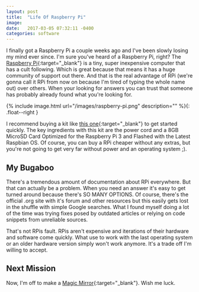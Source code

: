 ```yaml
---
layout: post
title:  "Life Of Raspberry Pi"
image:  
date:   2017-03-05 07:32:11 -0400
categories: software
---
```

I finally got a Raspberry Pi a couple weeks ago and I've been slowly losing my mind ever since. I'm sure you've heard of a Raspberry Pi, right? The [Raspberry Pi](https://www.raspberrypi.org/){:target="_blank"} is a tiny, super inexpensive computer that has a cult following. Which is great because that means it has a huge community of support out there. And that is the real advantage of RPi (we're gonna call it RPi from now on because I'm tired of typing the whole name out) over others. When your looking for answers you can trust that someone has probably already found what you're looking for.

{% include image.html url="/images/raspberry-pi.png" description="" %}{: .float--right }

I recommend buying a kit like [this one](https://www.amazon.com/gp/product/B01IYC0LT0/ref=oh_aui_detailpage_o00_s00?ie=UTF8&psc=1){:target="_blank"} to get started quickly. The key ingredients with this kit are the power cord and a 8GB MicroSD Card Optimized for the Raspberry Pi 3 and Flashed with the Latest Raspbian OS. Of course, you can buy a RPi cheaper without any extras, but you're not going to get very far without power and an operating system ;).

## My Bugaboo

There's a tremendous amount of documentation about RPi everywhere. But that can actually be a problem. When you need an answer it's easy to get turned around because there's SO MANY OPTIONS. Of course, there's the official .org site with it's forum and other resources but this easily gets lost in the shuffle with simple Google searches. What I found myself doing a lot of the time was trying fixes posed by outdated articles or relying on code snippets from unreliable sources.

That's not RPis fault. RPis aren't expensive and iterations of their hardware and software come quickly. What use to work with the last operating system or an older hardware version simply won't work anymore. It's a trade off I'm willing to accept.

## Next Mission

Now, I'm off to make a [Magic Mirror](https://www.raspberrypi.org/blog/magic-mirror/){:target="_blank"}. Wish me luck.
